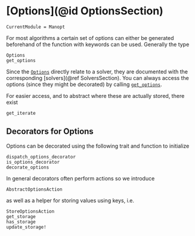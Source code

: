 # [Options](@id OptionsSection)

```@meta
CurrentModule = Manopt
```

For most algorithms a certain set of options can either be
generated beforehand of the function with keywords can be used.
Generally the type

```@docs
Options
get_options
```

Since the [`Options`](@ref) directly relate to a solver, they are documented with the
corresponding [solvers](@ref SolversSection).
You can always access the options (since they
might be decorated) by calling [`get_options`](@ref).

For easier access, and to abstract where these are actually stored, there exist

```@docs
get_iterate
```

## Decorators for Options

Options can be decorated using the following trait and function to initialize

```@docs
dispatch_options_decorator
is_options_decorator
decorate_options
```

In general decorators often perform actions so we introduce

```@docs
AbstractOptionsAction
```

as well as a helper for storing values using keys, i.e.

```@docs
StoreOptionsAction
get_storage
has_storage
update_storage!
```